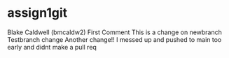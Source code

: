 # assign1git
Blake Caldwell (bmcaldw2)
First Comment
This is a change on newbranch
Testbranch change
Another change!! I messed up and pushed to main too early and didnt make a pull req
